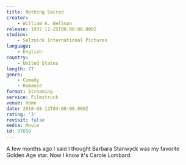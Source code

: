```yaml
---
title: Nothing Sacred
creator:
    - William A. Wellman
release: 1937-11-25T00:00:00.000Z
studios:
    - Selznick International Pictures
language:
    - English
country:
    - United States
length: 77
genre:
    - Comedy
    - Romance
format: Streaming
service: Filmstruck
venue: Home
date: 2018-08-13T04:00:00.000Z
rating: '3'
revisit: false
media: Movie
id: 37650
---
```


A few months ago I said I thought Barbara Stanwyck was my favorite Golden Age star. Now I know it's Carole Lombard.
